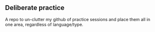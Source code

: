 ## Deliberate practice

A repo to un-clutter my github of practice sessions and place them all in one area, regardless of language/type.
